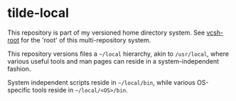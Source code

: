 # tilde-local

This repository is part of my versioned home directory system.  See
[vcsh-root](https://github.com/jwhitley/vcsh-root) for the 'root' of this
multi-repository system.

This repository versions files a `~/local` hierarchy, akin to `/usr/local`,
where various useful tools and man pages can reside in a system-independent
fashion.

System independent scripts reside in `~/local/bin`, while various OS-specific
tools reside in `~/local/<OS>/bin`.
